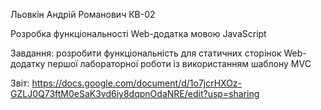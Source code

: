 Льовкін Андрій Романович КВ-02

Розробка функціональності Web-додатка мовою JavaScript

Завдання: розробити функціональність для статичних сторінок Web-додатку першої лабораторної роботи із використанням шаблону MVC

Звіт: https://docs.google.com/document/d/1o7jcrHXOz-GZLJ0Q73ftM0eSaK3vd6iy8dqpnOdaNRE/edit?usp=sharing